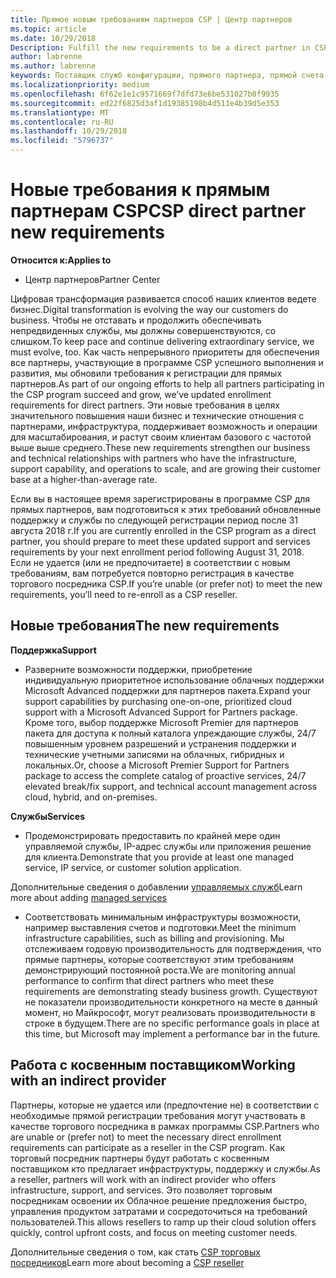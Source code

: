 ```yaml
---
title: Прямое новым требованиям партнеров CSP | Центр партнеров
ms.topic: article
ms.date: 10/29/2018
Description: Fulfill the new requirements to be a direct partner in CSP
author: labrenne
ms.author: labrenne
keywords: Поставщик служб конфигурации, прямого партнера, прямой счета, требования
ms.localizationpriority: medium
ms.openlocfilehash: 6f62e1e1c9571669f7dfd73e6be531027b0f9935
ms.sourcegitcommit: ed22f6825d3af1d19385198b4d511e4b39d5e353
ms.translationtype: MT
ms.contentlocale: ru-RU
ms.lasthandoff: 10/29/2018
ms.locfileid: "5796737"
---
```

# <a name="csp-direct-partner-new-requirements"></a><span data-ttu-id="c90fb-103">Новые требования к прямым партнерам CSP</span><span class="sxs-lookup"><span data-stu-id="c90fb-103">CSP direct partner new requirements</span></span>

**<span data-ttu-id="c90fb-104">Относится к:</span><span class="sxs-lookup"><span data-stu-id="c90fb-104">Applies to</span></span>**

- <span data-ttu-id="c90fb-105">Центр партнеров</span><span class="sxs-lookup"><span data-stu-id="c90fb-105">Partner Center</span></span>

<span data-ttu-id="c90fb-106">Цифровая трансформация развивается способ наших клиентов ведете бизнес.</span><span class="sxs-lookup"><span data-stu-id="c90fb-106">Digital transformation is evolving the way our customers do business.</span></span> <span data-ttu-id="c90fb-107">Чтобы не отставать и продолжить обеспечивать непредвиденных службы, мы должны совершенствуются, со слишком.</span><span class="sxs-lookup"><span data-stu-id="c90fb-107">To keep pace and continue delivering extraordinary service, we must evolve, too.</span></span> <span data-ttu-id="c90fb-108">Как часть непрерывного приоритеты для обеспечения все партнеры, участвующие в программе CSP успешного выполнения и развития, мы обновили требования к регистрации для прямых партнеров.</span><span class="sxs-lookup"><span data-stu-id="c90fb-108">As part of our ongoing efforts to help all partners participating in the CSP program succeed and grow, we’ve updated enrollment requirements for direct partners.</span></span> <span data-ttu-id="c90fb-109">Эти новые требования в целях значительного повышения наши бизнес и технические отношения с партнерами, инфраструктура, поддерживает возможность и операции для масштабирования, и растут своим клиентам базового с частотой выше выше среднего.</span><span class="sxs-lookup"><span data-stu-id="c90fb-109">These new requirements strengthen our business and technical relationships with partners who have the infrastructure, support capability, and operations to scale, and are growing their customer base at a higher-than-average rate.</span></span>

<span data-ttu-id="c90fb-110">Если вы в настоящее время зарегистрированы в программе CSP для прямых партнеров, вам подготовиться к этих требований обновленные поддержку и службы по следующей регистрации период после 31 августа 2018 г.</span><span class="sxs-lookup"><span data-stu-id="c90fb-110">If you are currently enrolled in the CSP program as a direct partner, you should prepare to meet these updated support and services requirements by your next enrollment period following August 31, 2018.</span></span> <span data-ttu-id="c90fb-111">Если не удается (или не предпочитаете) в соответствии с новым требованиям, вам потребуется повторно регистрация в качестве торгового посредника CSP.</span><span class="sxs-lookup"><span data-stu-id="c90fb-111">If you’re unable (or prefer not) to meet the new requirements, you’ll need to re-enroll as a CSP reseller.</span></span>

## <a name="the-new-requirements"></a><span data-ttu-id="c90fb-112">Новые требования</span><span class="sxs-lookup"><span data-stu-id="c90fb-112">The new requirements</span></span>

**<span data-ttu-id="c90fb-113">Поддержка</span><span class="sxs-lookup"><span data-stu-id="c90fb-113">Support</span></span>**

- <span data-ttu-id="c90fb-114">Разверните возможности поддержки, приобретение индивидуальную приоритетное использование облачных поддержки Microsoft Advanced поддержки для партнеров пакета.</span><span class="sxs-lookup"><span data-stu-id="c90fb-114">Expand your support capabilities by purchasing one-on-one, prioritized cloud support with a Microsoft Advanced Support for Partners package.</span></span> <span data-ttu-id="c90fb-115">Кроме того, выбор поддержке Microsoft Premier для партнеров пакета для доступа к полный каталога упреждающие службы, 24/7 повышенным уровнем разрешений и устранения поддержки и технические учетными записями на облачных, гибридных и локальных.</span><span class="sxs-lookup"><span data-stu-id="c90fb-115">Or, choose a Microsoft Premier Support for Partners package to access the complete catalog of proactive services, 24/7 elevated break/fix support, and technical account management across cloud, hybrid, and on-premises.</span></span> 

**<span data-ttu-id="c90fb-116">Службы</span><span class="sxs-lookup"><span data-stu-id="c90fb-116">Services</span></span>**

- <span data-ttu-id="c90fb-117">Продемонстрировать предоставить по крайней мере один управляемой службы, IP-адрес службы или приложения решение для клиента.</span><span class="sxs-lookup"><span data-stu-id="c90fb-117">Demonstrate that you provide at least one managed service, IP service, or customer solution application.</span></span> 

<span data-ttu-id="c90fb-118">Дополнительные сведения о добавлении [управляемых служб](https://partner.microsoft.com/business-opportunities/managed-services-provider)</span><span class="sxs-lookup"><span data-stu-id="c90fb-118">Learn more about adding [managed services](https://partner.microsoft.com/business-opportunities/managed-services-provider)</span></span> 

- <span data-ttu-id="c90fb-119">Соответствовать минимальным инфраструктуры возможности, например выставления счетов и подготовки.</span><span class="sxs-lookup"><span data-stu-id="c90fb-119">Meet the minimum infrastructure capabilities, such as billing and provisioning.</span></span>
<span data-ttu-id="c90fb-120">Мы отслеживаем годовую производительность для подтверждения, что прямые партнеры, которые соответствуют этим требованиям демонстрирующий постоянной роста.</span><span class="sxs-lookup"><span data-stu-id="c90fb-120">We are monitoring annual performance to confirm that direct partners who meet these requirements are demonstrating steady business growth.</span></span> <span data-ttu-id="c90fb-121">Существуют не показатели производительности конкретного на месте в данный момент, но Майкрософт, могут реализовать производительности в строке в будущем.</span><span class="sxs-lookup"><span data-stu-id="c90fb-121">There are no specific performance goals in place at this time, but Microsoft may implement a performance bar in the future.</span></span> 

## <a name="working-with-an-indirect-provider"></a><span data-ttu-id="c90fb-122">Работа с косвенным поставщиком</span><span class="sxs-lookup"><span data-stu-id="c90fb-122">Working with an indirect provider</span></span>

<span data-ttu-id="c90fb-123">Партнеры, которые не удается или (предпочтение не) в соответствии с необходимые прямой регистрации требования могут участвовать в качестве торгового посредника в рамках программы CSP.</span><span class="sxs-lookup"><span data-stu-id="c90fb-123">Partners who are unable or (prefer not) to meet the necessary direct enrollment requirements can participate as a reseller in the CSP program.</span></span> <span data-ttu-id="c90fb-124">Как торговый посредник партнеры будут работать с косвенным поставщиком кто предлагает инфраструктуры, поддержку и службы.</span><span class="sxs-lookup"><span data-stu-id="c90fb-124">As a reseller, partners will work with an indirect provider who offers infrastructure, support, and services.</span></span> <span data-ttu-id="c90fb-125">Это позволяет торговым посредникам освоении их Облачное решение предложения быстро, управления продуктом затратами и сосредоточиться на требований пользователей.</span><span class="sxs-lookup"><span data-stu-id="c90fb-125">This allows resellers to ramp up their cloud solution offers quickly, control upfront costs, and focus on meeting customer needs.</span></span>  

<span data-ttu-id="c90fb-126">Дополнительные сведения о том, как стать [CSP торговых посредников](https://partner.microsoft.com/cloud-solution-provider)</span><span class="sxs-lookup"><span data-stu-id="c90fb-126">Learn more about becoming a [CSP reseller](https://partner.microsoft.com/cloud-solution-provider)</span></span>



